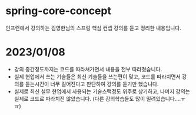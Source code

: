 # spring-core-concept
인프런에서 강의하는 김영한님의 스프링 핵심 컨셉 강의를 듣고 정리한 내용입니다.


# 2023/01/08
- 강의 중간정도까지는 코드를 따라쳐가면서 내용을 전부 따라쳤습니다.
- 실제 현업에서 쓰는 기술들은 최신 기술들을 쓰는편이 맞고, 코드를 따라치면서 강의를 듣는시간이 너무 길어진다고 판단하여 강의를 듣기만 했습니다.
- 실제로 최신 실무 현업에서 사용되는 기술스택정도 위주로 상기하고, 나머지 강의는 실제로 코드로 따라치진 않았습니다. (다른 강의학습들도 많이 밀려있습니다....ㅠㅠ)
